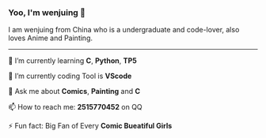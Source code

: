 ### Yoo, I'm wenjuing 👋
I am wenjuing from China who is a undergraduate and code-lover, also loves Anime and Painting.
<hr/>

🌱 I’m currently learning **C**, **Python**, **TP5**

🔭 I’m currently coding Tool is **VScode**

💬 Ask me about **Comics**, **Painting** and **C**

📫 How to reach me: **2515770452** on QQ

⚡ Fun fact: Big Fan of Every **Comic Bueatiful Girls**

